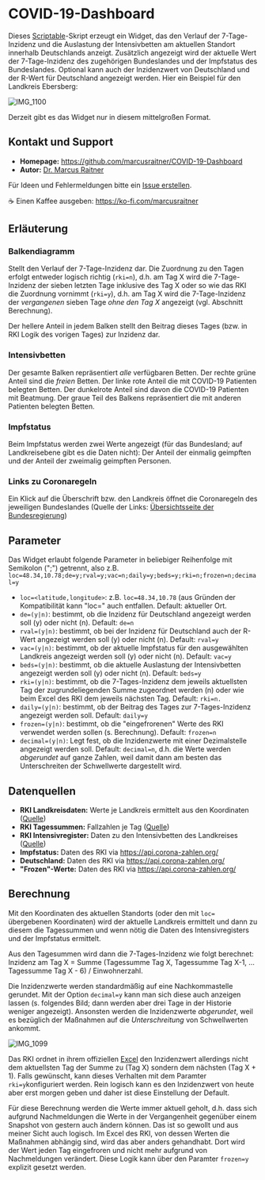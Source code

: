 # COVID-19-Dashboard

Dieses [Scriptable](https://scriptable.app)-Skript erzeugt ein Widget, das den Verlauf der 7-Tage-Inzidenz und die Auslastung der Intensivbetten am aktuellen Standort innerhalb Deutschlands anzeigt. Zusätzlich angezeigt wird der aktuelle Wert der 7-Tage-Inzidenz des zugehörigen Bundeslandes und der Impfstatus des Bundeslandes. Optional kann auch der Inzidenzwert von Deutschland und der R-Wert für Deutschland angezeigt werden. Hier ein Beispiel für den Landkreis Ebersberg:

![IMG_1100](https://user-images.githubusercontent.com/65543240/119274167-e4419780-bc0e-11eb-80ae-a985437b1e14.jpeg)

Derzeit gibt es das Widget nur in diesem mittelgroßen Format.

## Kontakt und Support

* **Homepage:** https://github.com/marcusraitner/COVID-19-Dashboard
* **Autor:** [Dr. Marcus Raitner](https://fuehrung-erfahren.de)

Für Ideen und Fehlermeldungen bitte ein [Issue erstellen](https://github.com/marcusraitner/COVID-19-Dashboard/issues).

☕️ Einen Kaffee ausgeben: https://ko-fi.com/marcusraitner

## Erläuterung

### Balkendiagramm

Stellt den Verlauf der 7-Tage-Inzidenz dar. Die Zuordnung zu den Tagen erfolgt entweder logisch richtig (`rki=n`), d.h. am Tag X wird die 7-Tage-Inzidenz der sieben letzten Tage inklusive des Tag X oder so wie das RKI die Zuordnung vornimmt (`rki=y`), d.h. am Tag X wird die 7-Tage-Inzidenz der _vergangenen_ sieben Tage _ohne den Tag X_ angezeigt (vgl. Abschnitt Berechnung).

Der hellere Anteil in jedem Balken stellt den Beitrag dieses Tages (bzw. in RKI Logik des vorigen Tages) zur Inzidenz dar.

### Intensivbetten

Der gesamte Balken repräsentiert _alle_ verfügbaren Betten. Der rechte grüne Anteil sind die _freien_ Betten. Der linke rote Anteil die mit COVID-19 Patienten belegten Betten. Der dunkelrote Anteil sind davon die COVID-19 Patienten mit Beatmung. Der graue Teil des Balkens repräsentiert die mit anderen Patienten belegten Betten.

### Impfstatus

Beim Impfstatus werden zwei Werte angezeigt (für das Bundesland; auf Landkreisebene gibt es die Daten nicht): Der Anteil der einmalig geimpften und der Anteil der zweimalig geimpften Personen.

### Links zu Coronaregeln

Ein Klick auf die Überschrift bzw. den Landkreis öffnet die Coronaregeln des jeweiligen Bundeslandes (Quelle der Links: [Übersichtsseite der Bundesregierung](https://www.bundesregierung.de/breg-de/themen/coronavirus/corona-bundeslaender-1745198))

## Parameter

Das Widget erlaubt folgende Parameter in beliebiger Reihenfolge mit Semikolon (";") getrennt, also z.B. `loc=48.34,10.78;de=y;rval=y;vac=n;daily=y;beds=y;rki=n;frozen=n;decimal=y`

* `loc=<latitude,longitude>`: z.B. `loc=48.34,10.78` (aus Gründen der Kompatibilität kann "loc=" auch entfallen. Default: aktueller Ort.
* `de=(y|n)`: bestimmt, ob die Inzidenz für Deutschland angezeigt werden soll (y) oder nicht (n). Default: `de=n`
* `rval=(y|n)`: bestimmt, ob bei der Inzidenz für Deutschland auch der R-Wert angezeigt werden soll (y) oder nicht (n). Default: `rval=y`
* `vac=(y|n)`: bestimmt, ob der aktuelle Impfstatus für den ausgewählten Landkreis angezeigt werden soll (y) oder nicht (n). Default: `vac=y`
* `beds=(y|n)`: bestimmt, ob die aktuelle Auslastung der Intensivbetten angezeigt werden soll (y) oder nicht (n). Default: `beds=y`
* `rki=(y|n)`: bestimmt, ob die 7-Tages-Inzidenz dem jeweils aktuellsten Tag der zugrundeliegenden Summe zugeordnet werden (n) oder wie beim Excel des RKI dem jeweils nächsten Tag. Default: `rki=n.`
* `daily=(y|n)`: bestimmt, ob der Beitrag des Tages zur 7-Tages-Inzidenz angezeigt werden soll. Default: `daily=y`
* `frozen=(y|n)`: bestimmt, ob die "eingefrorenen" Werte des RKI verwendet werden sollen (s. Berechnung). Default: `frozen=n`
* `decimal=(y|n)`: Legt fest, ob die Inzidenzwerte mit einer Dezimalstelle angezeigt werden soll. Default: `decimal=n`, d.h. die Werte werden _abgerundet_ auf ganze Zahlen, weil damit dann am besten das Unterschreiten der Schwellwerte dargestellt wird.

## Datenquellen

* **RKI Landkreisdaten:** Werte je Landkreis ermittelt aus den Koordinaten ([Quelle](https://services7.arcgis.com/mOBPykOjAyBO2ZKk/arcgis/rest/services/RKI_Landkreisdaten/FeatureServer))
* **RKI Tagessummen:** Fallzahlen je Tag ([Quelle](https://services7.arcgis.com/mOBPykOjAyBO2ZKk/ArcGIS/rest/services/Covid19_RKI_Sums/FeatureServer))
* **RKI Intensivregister:** Daten zu den Intensivbetten des Landkreises ([Quelle](https://services7.arcgis.com/mOBPykOjAyBO2ZKk/arcgis/rest/services/DIVI_Intensivregister_Landkreise/FeatureServer))
* **Impfstatus:** Daten des RKI via https://api.corona-zahlen.org/
* **Deutschland:** Daten des RKI via https://api.corona-zahlen.org/
* **"Frozen"-Werte:** Daten des RKI via https://api.corona-zahlen.org/

## Berechnung

Mit den Koordinaten des aktuellen Standorts (oder den mit `loc=` übergebenen Koordinaten) wird der aktuelle Landkreis ermittelt und dann zu diesem die Tagessummen und wenn nötig die Daten des Intensivregisters und der Impfstatus ermittelt.

Aus den Tagesummen wird dann die 7-Tages-Inzidenz wie folgt berechnet: Inzidenz am Tag X = Summe (Tagessumme Tag X, Tagessumme Tag X-1, … Tagessumme Tag X - 6) / Einwohnerzahl.

Die Inzidenzwerte werden standardmäßig auf eine Nachkommastelle gerundet. Mit der Option `decimal=y` kann man sich diese auch anzeigen lassen (s. folgendes Bild; dann werden aber drei Tage in der Historie weniger angezeigt). Ansonsten werden die Inzidenzwerte _abgerundet_, weil es bezüglich der Maßnahmen auf die _Unterschreitung_ von Schwellwerten ankommt.

![IMG_1099](https://user-images.githubusercontent.com/65543240/119274065-5ebde780-bc0e-11eb-93e5-89e7c49c3302.jpeg)

Das RKI ordnet in ihrem offiziellen [Excel](https://www.rki.de/DE/Content/InfAZ/N/Neuartiges_Coronavirus/Daten/Fallzahlen_Kum_Tab.html) den Inzidenzwert allerdings nicht dem aktuellsten Tag der Summe zu (Tag X) sondern dem nächsten (Tag X + 1). Falls gewünscht, kann dieses Verhalten  mit dem Paramter `rki=y`konfiguriert werden. Rein logisch kann es den Inzidenzwert von heute aber erst morgen geben und daher ist diese Einstellung der Default.

Für diese Berechnung werden die Werte immer aktuell geholt, d.h. dass sich aufgrund Nachmeldungen die Werte in der Vergangenheit gegenüber einem Snapshot von gestern auch ändern können. Das ist so gewollt und aus meiner Sicht auch logisch. Im Excel des RKI, von dessen Werten die Maßnahmen abhängig sind, wird das aber anders gehandhabt. Dort wird der Wert jeden Tag eingefroren und nicht mehr aufgrund von Nachmeldungen verändert. Diese Logik kann über den Paramter `frozen=y` explizit gesetzt werden.
